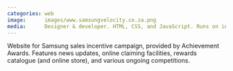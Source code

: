 ```yaml
---
categories: web
image:      images/www.samsungvelocity.co.za.png
media:      Designer & developer. HTML, CSS, and JavaScript. Runs on in-house developed CMS.
---
```

Website for Samsung sales incentive campaign, provided by Achievement Awards.
Features news updates, online claiming facilities, rewards catalogue (and online
store), and various ongoing competitions.
